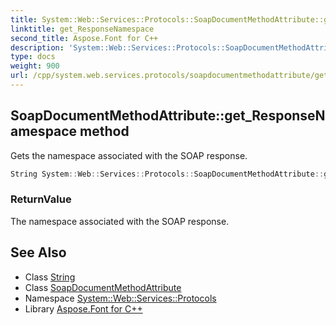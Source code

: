 ```yaml
---
title: System::Web::Services::Protocols::SoapDocumentMethodAttribute::get_ResponseNamespace method
linktitle: get_ResponseNamespace
second_title: Aspose.Font for C++
description: 'System::Web::Services::Protocols::SoapDocumentMethodAttribute::get_ResponseNamespace method. Gets the namespace associated with the SOAP response in C++.'
type: docs
weight: 900
url: /cpp/system.web.services.protocols/soapdocumentmethodattribute/get_responsenamespace/
---
```

## SoapDocumentMethodAttribute::get_ResponseNamespace method


Gets the namespace associated with the SOAP response.

```cpp
String System::Web::Services::Protocols::SoapDocumentMethodAttribute::get_ResponseNamespace()
```


### ReturnValue

The namespace associated with the SOAP response.

## See Also

* Class [String](../../../system/string/)
* Class [SoapDocumentMethodAttribute](../)
* Namespace [System::Web::Services::Protocols](../../)
* Library [Aspose.Font for C++](../../../)
